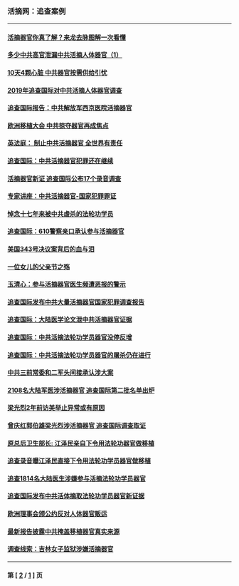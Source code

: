 ### 活摘网：追查案例
---
#### [活摘器官你真了解？来龙去脉图解一次看懂](../../pages/nf5880/n13013820.md?06100430) 
#### [多少中共高官泄漏中共活摘人体器官（1）](../../pages/nf5880/n12671234.md?06100430) 
#### [10天4颗心脏 中共器官按需供给引忧](../../pages/nf5880/n12326366.md?06100430) 
#### [2019年追查国际对中共活摘人体器官调查](../../pages/nf5880/n11917733.md?06100430) 
#### [追查国际报告：中共解放军西京医院活摘器官](../../pages/nf5880/n11838359.md?06100430) 
#### [欧洲移植大会 中共掠夺器官再成焦点](../../pages/nf5880/n11538883.md?06100430) 
#### [英法庭： 制止中共活摘器官 全世界有责任](../../pages/nf5880/n11330691.md?06100430) 
#### [追查国际：中共活摘器官犯罪还在继续](../../pages/nf5880/n11218301.md?06100430) 
#### [活摘器官新证 追查国际公布17个录音调查](../../pages/nf5880/n10897744.md?06100430) 
#### [专家讲座：中共活摘器官-国家犯罪罪证](../../pages/nf5880/n8828153.md?06100430) 
#### [悼念十七年来被中共虐杀的法轮功学员](../../pages/nf5880/n8124823.md?06100430) 
#### [追查国际：610警察亲口承认参与活摘器官](../../pages/nf5880/n8109067.md?06100430) 
#### [美国343号决议案背后的血与泪](../../pages/nf5880/n8020684.md?06100430) 
#### [一位女儿的父亲节之殇](../../pages/nf5880/n8014122.md?06100430) 
#### [玉清心：参与活摘器官医生频遭恶报的警示](../../pages/nf5880/n4637546.md?06100430) 
#### [追查国际发布中共大量活摘器官国家犯罪调查报告](../../pages/nf5880/n4613428.md?06100430) 
#### [追查国际：大陆医学论文泄中共活摘器官证据](../../pages/nf5880/n4608794.md?06100430) 
#### [追查国际：中共活摘法轮功学员器官没停反增](../../pages/nf5880/n4584075.md?06100430) 
#### [追查国际：中共活摘法轮功学员器官的屠杀仍在进行](../../pages/nf5880/n4299154.md?06100430) 
#### [中共三前常委和二军头间接承认涉大案](../../pages/nf5880/n4286244.md?06100430) 
#### [2108名大陆军医涉活摘器官 追查国际第二批名单出炉](../../pages/nf5880/n4284769.md?06100430) 
#### [梁光烈2年前访美举止异常或有原因](../../pages/nf5880/n4279686.md?06100430) 
#### [曾庆红郭伯雄梁光烈涉活摘器官 追查国际调查取证](../../pages/nf5880/n4278462.md?06100430) 
#### [原总后卫生部长: 江泽民亲自下令用法轮功器官做移植](../../pages/nf5880/n4263864.md?06100430) 
#### [追查录音曝江泽民直接下令用法轮功学员器官做移植](../../pages/nf5880/n4261268.md?06100430) 
#### [追查1814名大陆医生涉嫌参与活摘法轮功学员器官](../../pages/nf5880/n4259055.md?06100430) 
#### [追查国际发布中共活体摘取法轮功学员器官新证据](../../pages/nf5880/n4258255.md?06100430) 
#### [欧洲理事会颁公约反对人体器官贩运](../../pages/nf5880/n4206955.md?06100430) 
#### [最新报告披露中共掩盖移植器官真实来源](../../pages/nf5880/n4140084.md?06100430) 
#### [调查线索：吉林女子监狱涉嫌活摘器官](../../pages/nf5880/n4044366.md?06100430) 

---
#### 第 [ [2](./2.md?06100430) / [1](./1.md?06100430) ] 页
